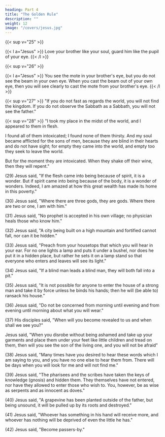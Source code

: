 ```yaml
---
heading: Part 4
title: "The Golden Rule" 
description: ""
weight: 12
image: "/covers/jesus.jpg"
---
```




{{< sup v="25" >}} 

{{< l a="Jesus" >}}
Love your brother like your soul, guard him like the pupil of your eye.
{{< /l >}}

{{< sup v="26" >}}

{{< l a="Jesus" >}}
You see the mote in your brother's eye, but you do not see the beam in your own eye. When you cast the beam out of your own eye, then you will see clearly to
cast the mote from your brother's eye.
{{< /l >}}


{{< sup v="27" >}} "If you do not fast as regards the world, you will not find the kingdom. If you do not observe the Sabbath as a Sabbath, you will not see the father."

{{< sup v="28" >}} "I took my place in the midst of the world, and I appeared to them in flesh. 

I found all of them intoxicated; I found none of them thirsty. And my soul became afflicted for the sons of men, because they are blind in their hearts and do not have sight; for empty they came into the world, and empty too they seek to leave the world. 

But for the moment they are intoxicated. When they shake off their wine, then they will repent."

(29) Jesus said, "If the flesh came into being because of spirit, it is a wonder. But if spirit
came into being because of the body, it is a wonder of wonders. Indeed, I am amazed at
how this great wealth has made its home in this poverty."

(30) Jesus said, "Where there are three gods, they are gods. Where there are two or one, I
am with him."

(31) Jesus said, "No prophet is accepted in his own village; no physician heals those who
know him."

(32) Jesus said, "A city being built on a high mountain and fortified cannot fall, nor can it
be hidden."

(33) Jesus said, "Preach from your housetops that which you will hear in your ear. For no
one lights a lamp and puts it under a bushel, nor does he put it in a hidden place, but
rather he sets it on a lamp stand so that everyone who enters and leaves will see its light."

(34) Jesus said, "If a blind man leads a blind man, they will both fall into a pit."

(35) Jesus said, "It is not possible for anyone to enter the house of a strong man and take
it by force unless he binds his hands; then he will (be able to) ransack his house."

(36) Jesus said, "Do not be concerned from morning until evening and from evening until
morning about what you will wear."

(37) His disciples said, "When will you become revealed to us and when shall we see you?"

Jesus said, "When you disrobe without being ashamed and take up your garments and
place them under your feet like little children and tread on them, then will you see the son
of the living one, and you will not be afraid"

(38) Jesus said, "Many times have you desired to hear these words which I am saying to
you, and you have no one else to hear them from. There will be days when you will look
for me and will not find me."

(39) Jesus said, "The pharisees and the scribes have taken the keys of knowledge (gnosis)
and hidden them. They themselves have not entered, nor have they allowed to enter those
who wish to. You, however, be as wise as serpents and as innocent as doves."

(40) Jesus said, "A grapevine has been planted outside of the father, but being unsound, it
will be pulled up by its roots and destroyed."

(41) Jesus said, "Whoever has something in his hand will receive more, and whoever has
nothing will be deprived of even the little he has."

(42) Jesus said, "Become passers-by."
